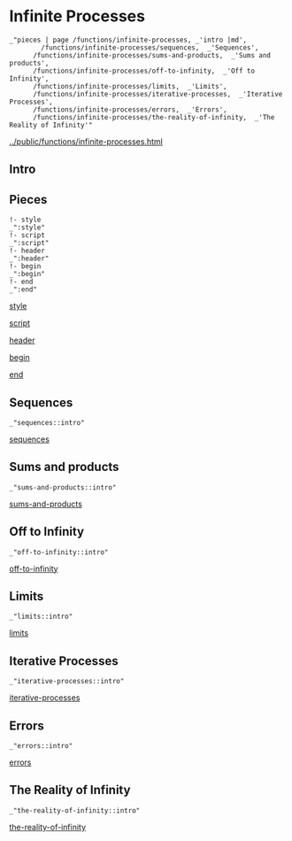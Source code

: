 # Infinite Processes

    _"pieces | page /functions/infinite-processes, _'intro |md',
            /functions/infinite-processes/sequences,  _'Sequences',
          /functions/infinite-processes/sums-and-products,  _'Sums and products',
          /functions/infinite-processes/off-to-infinity,  _'Off to Infinity',
          /functions/infinite-processes/limits,  _'Limits',
          /functions/infinite-processes/iterative-processes,  _'Iterative Processes',
          /functions/infinite-processes/errors,  _'Errors',
          /functions/infinite-processes/the-reality-of-infinity,  _'The Reality of Infinity'"

[../public/functions/infinite-processes.html](# "save:")


## Intro

## Pieces

    !- style
    _":style"
    !- script
    _":script"
    !- header
    _":header"
    !- begin
    _":begin"
    !- end
    _":end"

[style]() 

[script]()

[header]()

[begin]()

[end]()

## Sequences

    _"sequences::intro"


[sequences](pages/functions_infinite-processes_sequences.md "load:")

## Sums and products

    _"sums-and-products::intro"


[sums-and-products](pages/functions_infinite-processes_sums-and-products.md "load:")

## Off to Infinity

    _"off-to-infinity::intro"


[off-to-infinity](pages/functions_infinite-processes_off-to-infinity.md "load:")

## Limits

    _"limits::intro"


[limits](pages/functions_infinite-processes_limits.md "load:")

## Iterative Processes

    _"iterative-processes::intro"


[iterative-processes](pages/functions_infinite-processes_iterative-processes.md "load:")

## Errors

    _"errors::intro"


[errors](pages/functions_infinite-processes_errors.md "load:")

## The Reality of Infinity

    _"the-reality-of-infinity::intro"


[the-reality-of-infinity](pages/functions_infinite-processes_the-reality-of-infinity.md "load:")